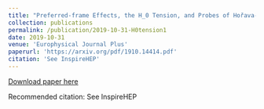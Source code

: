 ```yaml
---
title: "Preferred-frame Effects, the H_0 Tension, and Probes of Hořava-Lifshitz Gravity"
collection: publications
permalink: /publication/2019-10-31-H0tension1
date: 2019-10-31
venue: 'Europhysical Journal Plus'
paperurl: 'https://arxiv.org/pdf/1910.14414.pdf'
citation: 'See InspireHEP'
---
```


<a href='https://arxiv.org/pdf/1910.14414.pdf'>Download paper here</a>

Recommended citation: See InspireHEP